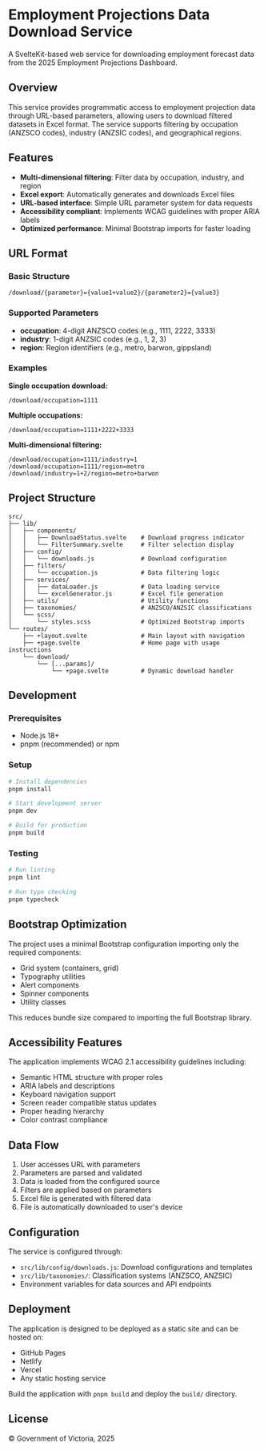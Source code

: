 # Employment Projections Data Download Service

A SvelteKit-based web service for downloading employment forecast data from the 2025 Employment Projections Dashboard.

## Overview

This service provides programmatic access to employment projection data through URL-based parameters, allowing users to download filtered datasets in Excel format. The service supports filtering by occupation (ANZSCO codes), industry (ANZSIC codes), and geographical regions.

## Features

- **Multi-dimensional filtering**: Filter data by occupation, industry, and region
- **Excel export**: Automatically generates and downloads Excel files
- **URL-based interface**: Simple URL parameter system for data requests
- **Accessibility compliant**: Implements WCAG guidelines with proper ARIA labels
- **Optimized performance**: Minimal Bootstrap imports for faster loading

## URL Format

### Basic Structure
```
/download/{parameter}={value1+value2}/{parameter2}={value3}
```

### Supported Parameters

- **occupation**: 4-digit ANZSCO codes (e.g., 1111, 2222, 3333)
- **industry**: 1-digit ANZSIC codes (e.g., 1, 2, 3)
- **region**: Region identifiers (e.g., metro, barwon, gippsland)

### Examples

**Single occupation download:**
```
/download/occupation=1111
```

**Multiple occupations:**
```
/download/occupation=1111+2222+3333
```

**Multi-dimensional filtering:**
```
/download/occupation=1111/industry=1
/download/occupation=1111/region=metro
/download/industry=1+2/region=metro+barwon
```

## Project Structure

```
src/
├── lib/
│   ├── components/
│   │   ├── DownloadStatus.svelte    # Download progress indicator
│   │   └── FilterSummary.svelte     # Filter selection display
│   ├── config/
│   │   └── downloads.js             # Download configuration
│   ├── filters/
│   │   └── occupation.js            # Data filtering logic
│   ├── services/
│   │   ├── dataLoader.js            # Data loading service
│   │   └── excelGenerator.js        # Excel file generation
│   ├── utils/                       # Utility functions
│   ├── taxonomies/                  # ANZSCO/ANZSIC classifications
│   └── scss/
│       └── styles.scss              # Optimized Bootstrap imports
└── routes/
    ├── +layout.svelte               # Main layout with navigation
    ├── +page.svelte                 # Home page with usage instructions
    └── download/
        └── [...params]/
            └── +page.svelte         # Dynamic download handler
```

## Development

### Prerequisites
- Node.js 18+
- pnpm (recommended) or npm

### Setup
```bash
# Install dependencies
pnpm install

# Start development server
pnpm dev

# Build for production
pnpm build
```

### Testing
```bash
# Run linting
pnpm lint

# Run type checking
pnpm typecheck
```

## Bootstrap Optimization

The project uses a minimal Bootstrap configuration importing only the required components:
- Grid system (containers, grid)
- Typography utilities
- Alert components
- Spinner components
- Utility classes

This reduces bundle size compared to importing the full Bootstrap library.

## Accessibility Features

The application implements WCAG 2.1 accessibility guidelines including:
- Semantic HTML structure with proper roles
- ARIA labels and descriptions
- Keyboard navigation support
- Screen reader compatible status updates
- Proper heading hierarchy
- Color contrast compliance

## Data Flow

1. User accesses URL with parameters
2. Parameters are parsed and validated
3. Data is loaded from the configured source
4. Filters are applied based on parameters
5. Excel file is generated with filtered data
6. File is automatically downloaded to user's device

## Configuration

The service is configured through:
- `src/lib/config/downloads.js`: Download configurations and templates
- `src/lib/taxonomies/`: Classification systems (ANZSCO, ANZSIC)
- Environment variables for data sources and API endpoints

## Deployment

The application is designed to be deployed as a static site and can be hosted on:
- GitHub Pages
- Netlify
- Vercel
- Any static hosting service

Build the application with `pnpm build` and deploy the `build/` directory.

## License

© Government of Victoria, 2025
